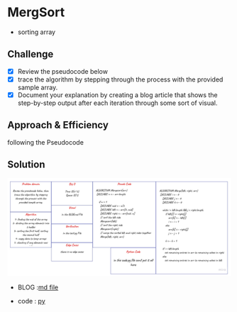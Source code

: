# MergSort

- sorting array

## Challenge

- [x] Review the pseudocode below
- [x] trace the algorithm by stepping through the process with the provided sample array.
- [x] Document your explanation by creating a blog article that shows the step-by-step output after each iteration through some sort of visual.

## Approach & Efficiency

following the Pseudocode

## Solution

![whiteboard](./assets/cc27.jpg)

- BLOG :[md file](./assets/BLOG.md)

- code : [py](./merge_sort/code.py)
